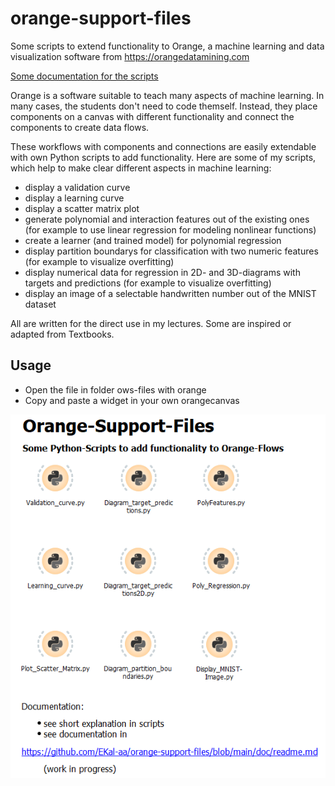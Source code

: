 # orange-support-files
Some scripts to extend functionality to Orange, a machine learning and data visualization software from https://orangedatamining.com

[Some documentation for the scripts](https://github.com/EKal-aa/orange-support-files/blob/main/doc/readme.md)


Orange is a software suitable to teach many aspects of machine learning. In many cases, the students don't need to code themself. Instead, they place components on a canvas with different functionality and connect the components to create data flows.

These workflows with components and connections are easily extendable with own Python scripts to add functionality. Here are some of my scripts, which help to make clear different aspects in machine learning:
* display a validation curve
* display a learning curve
* display a scatter matrix plot
* generate polynomial and interaction features out of the existing ones (for example to use linear regression for modeling nonlinear functions)
* create a learner (and trained model) for polynomial regression
* display partition boundarys for classification with two numeric features (for example to visualize overfitting)
* display numerical data for regression in 2D- and 3D-diagrams with targets and predictions (for example to visualize overfitting)
* display an image of a selectable handwritten number out of the MNIST dataset

All are written for the direct use in my lectures. Some are inspired or adapted from Textbooks.


## Usage
- Open the file in folder ows-files with orange
- Copy and paste a widget in your own orangecanvas

![](doc/images/script_repo_01.png)
